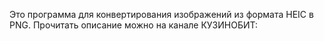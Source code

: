 Это программа для конвертирования изображений из формата HEIC в PNG.
Прочитать описание можно на канале КУЗИНОБИТ:
